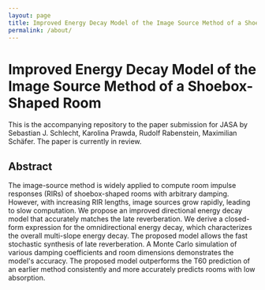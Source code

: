```yaml
---
layout: page
title: Improved Energy Decay Model of the Image Source Method of a Shoebox-Shaped Room
permalink: /about/
---
```


# Improved Energy Decay Model of the Image Source Method of a Shoebox-Shaped Room

This is the accompanying repository to the paper submission for JASA by Sebastian J. Schlecht, Karolina Prawda, Rudolf Rabenstein, Maximilian Schäfer. The paper is currently in review.


## Abstract
The image-source method is widely applied to compute room impulse responses (RIRs) of shoebox-shaped rooms with arbitrary damping. However, with increasing RIR lengths, image sources grow rapidly, leading to slow computation. We propose an improved directional energy decay model that accurately matches the late reverberation. We derive a closed-form expression for the omnidirectional energy decay, which characterizes the overall multi-slope energy decay. The proposed model allows the fast stochastic synthesis of late reverberation. A Monte Carlo simulation of various damping coefficients and room dimensions demonstrates the model's accuracy. The proposed model outperforms the T60 prediction of an earlier method consistently and more accurately predicts rooms with low absorption.
